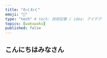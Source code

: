 ```yaml
---
title: "わくわく"
emoji: "📌"
type: "tech" # tech: 技術記事 / idea: アイデア
topics: [wakuwaku]
published: false
---
```

## こんにちはみなさん